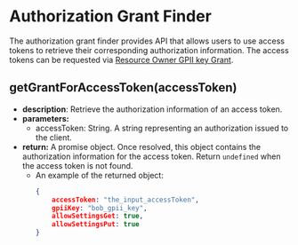 # Authorization Grant Finder

The authorization grant finder provides API that allows users to use access tokens to retrieve their corresponding
authorization information. The access tokens can be requested via [Resource Owner GPII key
Grant](https://wiki.gpii.net/w/GPII_OAuth_2_Guide#Resource_Owner_GPII_Key_Grant).

## getGrantForAccessToken(accessToken)

* **description**: Retrieve the authorization information of an access token.
* **parameters:**
  * accessToken: String. A string representing an authorization issued to the client.
* **return:** A promise object. Once resolved, this object contains the authorization information for the access token.
  Return `undefined` when the access token is not found.
  * An example of the returned object:
    ```json
    {
        accessToken: "the_input_accessToken",
        gpiiKey: "bob_gpii_key",
        allowSettingsGet: true,
        allowSettingsPut: true
    }
    ```
